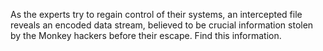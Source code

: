 As the experts try to regain control of their systems, an intercepted file reveals an encoded data stream, believed to be crucial information stolen by the Monkey hackers before their escape. Find this information.

